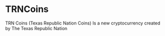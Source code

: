 # TRNCoins
TRN Coins (Texas Republic Nation Coins) Is a new cryptocurrency created by The Texas Republic Nation
